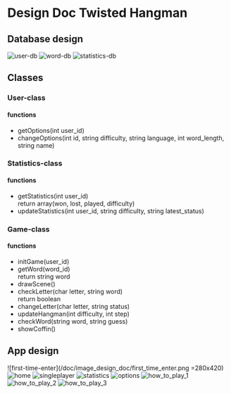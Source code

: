 # Design Doc Twisted Hangman #

## Database design ##

![user-db](/doc/user-table.png)
![word-db](/doc/words-table.png)
![statistics-db](/doc/Statistics-table.png)

## Classes ##

### User-class ###

#### functions ####

- getOptions(int user\_id)
- changeOptions(int id, string difficulty, string language, int word\_length, string name)

### Statistics-class ###

#### functions ####

- getStatistics(int user\_id)<br>
  return array(won, lost, played, difficulty)
- updateStatistics(int user\_id, string difficulty, string latest\_status)

### Game-class ###

#### functions ####

- initGame(user\_id)
- getWord(word\_id)<br>
  return string word
- drawScene()
- checkLetter(char letter, string word)<br>
  return boolean
- changeLetter(char letter, string status)
- updateHangman(int difficulty, int step)
- checkWord(string word, string guess)
- showCoffin()


## App design ##

![first-time-enter](/doc/image_design_doc/first_time_enter.png =280x420)
![home](/doc/image_design_doc/home.png)
![singleplayer](/doc/image_design_doc/singleplayer.png)
![statistics](/doc/image_design_doc/statistics.png)
![options](/doc/image_design_doc/options.png)
![how_to_play_1](/doc/image_design_doc/how_to_play_1.png)
![how_to_play_2](/doc/image_design_doc/how_to_play_2.png)
![how_to_play_3](/doc/image_design_doc/how_to_play_3.png)
